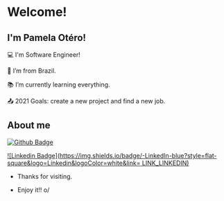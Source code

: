 # Welcome!

 

## I'm Pamela Otéro!

:computer: I'm Software Engineer!

:house_with_garden: I’m from Brazil.

:books: I’m currently learning everything.

:outbox_tray: 2021 Goals: create a new project and find a new job.

 
## About me

[![Github Badge](https://img.shields.io/badge/-Github-000?style=flat-square&logo=Github&logoColor=white&link=LINK_GIT)]( https://github.com/pamelaotero)

[![Linkedin Badge](https://img.shields.io/badge/-LinkedIn-blue?style=flat-square&logo=Linkedin&logoColor=white&link= LINK_LINKEDIN)]( https://www.linkedin.com/in/pamelaotero2019/)



- Thanks for visiting.

- Enjoy it!! o/
